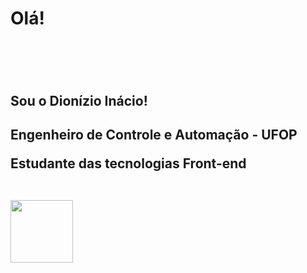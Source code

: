 <h1>Olá!<h1/><br>
<h2>Sou o Dionízio Inácio!<h2/>
<p>Engenheiro de Controle e Automação - UFOP<p/> 
<p>Estudante das tecnologias Front-end<p/> <br><img src="https://alonza.com.br/wp-content/uploads/2021/07/linguagens-front-end.png" width=100px/><br> 









